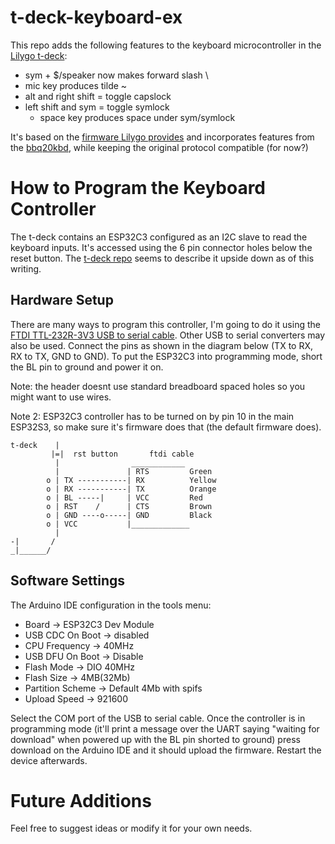 # t-deck-keyboard-ex

This repo adds the following features to the keyboard microcontroller in the [Lilygo t-deck](https://www.lilygo.cc/products/t-deck):
 - sym + $/speaker now makes forward slash \
 - mic key produces tilde ~
 - alt and right shift = toggle capslock
 - left shift and sym = toggle symlock
	 - space key produces space under sym/symlock

It's based on the [firmware Lilygo provides](https://github.com/Xinyuan-LilyGO/T-Deck/blob/master/examples/Keyboard_ESP32C3/Keyboard_ESP32C3.ino) and incorporates features from the [bbq20kbd](https://www.solder.party/docs/bbq20kbd/leaflet_bbq20kbd.png), while keeping the original protocol compatible (for now?)

# How to Program the Keyboard Controller

The t-deck contains an ESP32C3 configured as an I2C slave to read the keyboard inputs. It's accessed using the 6 pin connector holes below the reset button. The [t-deck repo](https://github.com/Xinyuan-LilyGO/T-Deck/tree/master) seems to describe it upside down as of this writing.

## Hardware Setup
There are many ways to program this controller, I'm going to do it using the [FTDI TTL-232R-3V3 USB to serial cable](https://ftdichip.com/products/ttl-232r-3v3/). Other USB to serial converters may also be used. Connect the pins as shown in the diagram below (TX to RX, RX to TX, GND to GND). To put the ESP32C3 into programming mode, short the BL pin to ground and power it on. 

Note: the header doesnt use standard breadboard spaced holes so you might want to use wires.

Note 2: ESP32C3 controller has to be turned on by pin 10 in the main ESP32S3, so make sure it's firmware does that (the default firmware does).
```
t-deck    |
         |=|  rst button       ftdi cable
          |                ____________
          |               | RTS         Green
        o | TX -----------| RX          Yellow
        o | RX -----------| TX          Orange
        o | BL -----|     | VCC         Red
        o | RST    /      | CTS         Brown
        o | GND ----o-----| GND         Black
        o | VCC           |_____________
          |             
-|       /
_|______/

```

## Software Settings
The Arduino IDE configuration in the tools menu:
 - Board -> ESP32C3 Dev Module
 - USB CDC On Boot -> disabled
 - CPU Frequency -> 40MHz
 - USB DFU On Boot -> Disable
 - Flash Mode -> DIO 40MHz
 - Flash Size -> 4MB(32Mb)
 - Partition Scheme -> Default 4Mb with spifs
 - Upload Speed -> 921600

Select the COM port of the USB to serial cable. Once the controller is in programming mode (it'll print a message over the UART saying "waiting for download" when powered up with the BL pin shorted to ground) press download on the Arduino IDE and it should upload the firmware. Restart the device afterwards.

# Future Additions
Feel free to suggest ideas or modify it for your own needs. 
